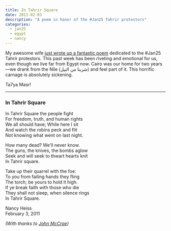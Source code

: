 ```yaml
---
title: In Tahrir Square 
date: 2011-02-03
description: "A poem in honor of the #Jan25 Tahrir protestors"
categories: 
  - jan25
  - egypt
  - nancy
---
```



My awesome wife [just wrote up a fantastic poem](http://www.heissatopia.com/2011/02/in-tahrir-square.html) dedicated to the #Jan25 Tahrir protestors. This past week has been riveting and emotional for us, even though we live far from Egypt now. Cairo was our home for two years—we drank from the Nile <span class="rtl">(شربنا من النيل)</span> and feel part of it. This horrific carnage is absolutely sickening.

Ta7ya Masr!

---

### In Tahrir Square

In Tahrir Square the people fight  
For freedom, truth, and human rights  
We all should have; While here I sit  
And watch the robins peck and flit  
Not knowing what went on last night.

How many dead? We'll never know.  
The guns, the knives, the bombs aglow  
Seek and will seek to thwart hearts knit  
In Tahrir square.

Take up their quarrel with the foe:  
To you from failing hands they fling  
The torch; be yours to hold it high.  
If ye break faith with those who die  
They shall not sleep, when silence rings  
In Tahrir Square.

Nancy Heiss  
February 3, 2011

*(With thanks to [John McCrae](http://en.wikipedia.org/wiki/In_Flanders_Fields))*
